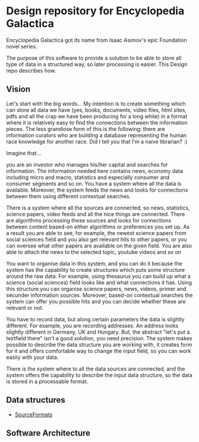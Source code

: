 # Design repository for Encyclopedia Galactica

Encyclopedia Galactica got its name from Isaac Asimov's epic Foundation novel series.

The purpose of this software to provide a solution to be able to store all type of data
in a structured way, so later processing is easier. This Design repo describes how.

## Vision

Let's start with the big words... My intention is to create something which can store all 
data we have (yes, books, documents, video files, html sites, pdfs and all the crap we have 
been producing for a long while) in a format where it is relatively easy to find the 
connections between the information pieces. The less grandiose form of this is the 
following: there are information curators who are building a database representing the 
human race knowledge for another race. Did I tell you that I'm a naive librarian? :)

Imagine that...

you are an investor who manages his/her capital and searches for information. The 
information needed here contains news, economy data including micro and macro, statistics 
and especially consumer and consumer segments and so on. You have a system where all the 
data is available. Moreover, the system feeds the news and looks for connections between 
them using different contextual searches.

There is a system where all the sources are connected, so news, statistics, science papers, 
video feeds and all the nice things are connected. There are algorithms processing these 
sources and looks for connections between content based-on either algorithms or preferences 
you set up. As a result you are able to see, for example, the newest science papers from 
social sciences field and you also get relevant hits to other papers, or you can oversee 
what other papers are available on the given field. You are also able to attach the news to 
the selected topic, youtube videos and so on

You want to organise data in this system, and you can do it because the system has the 
capability to create structures which puts some structure around the raw data. For example, 
using thesaurus you can build up what a science (social sciences) field looks like and what 
connections it has. Using this structure you can organise science papers, news, videos, 
primer and secunder information sources. Moreover, based-on contextual searches the system 
can offer you possible hits and you can decide whether these are relevant or not.

You have to record data, but along certain parameters the data is slightly different. For 
example, you are recording addresses. An address looks slightly different in Germany, UK 
and Hungary. But, the abstract "let's put a textfield there" isn't a good solution, you 
need precision. The system makes possible to describe the data structure you are working 
with, it creates form for it and offers comfortable way to change the input field, so you 
can work easily with your data.

There is the system where to all the data sources are connected, and the system offers the 
capability to describe the input data structure, so the data is stored in a processable format.

## Data structures

- [SourceFormats](./data_structures/source_formats/README.md)

## Software Architecture
